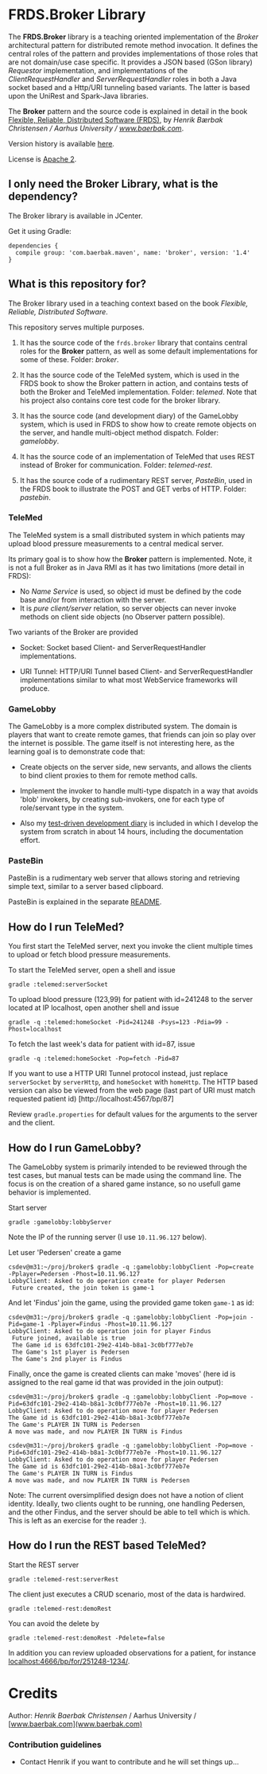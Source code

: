 FRDS.Broker Library
==============

The **FRDS.Broker** library is a teaching oriented implementation of
the *Broker* architectural pattern for distributed remote method
invocation. It defines the central roles of the pattern and provides
implementations of those roles that are not domain/use case
specific. It provides a JSON based (GSon library) *Requestor*
implementation, and implementations of the *ClientRequestHandler* and
*ServerRequestHandler* roles in both a Java socket based and a
Http/URI tunneling based variants. The latter is based upon the
UniRest and Spark-Java libraries.

The **Broker** pattern and the source code is explained in detail in
the book
[Flexible, Reliable, Distributed Software (FRDS)](https://leanpub.com/frds),
by *Henrik Bærbak Christensen / Aarhus University / www.baerbak.com*.

Version history is available [here](version.md).

License is [Apache 2](LICENSE).

I only need the Broker Library, what is the dependency?
-----

The Broker library is available in JCenter. 

Get it using Gradle:

    dependencies {
      compile group: 'com.baerbak.maven', name: 'broker', version: '1.4'
    }

What is this repository for?
-----------

The Broker library used in a teaching context based on
the book *Flexible, Reliable, Distributed Software*.

This repository serves multiple purposes.

  1. It has the source code of the `frds.broker` library that contains
       central roles for the **Broker** pattern, as well as some
       default implementations for some of these. Folder: *broker*. 
       
  2. It has the source code of the TeleMed system, which is used in
       the FRDS book to show the Broker pattern in action, and
       contains tests of both the Broker and TeleMed implementation.
       Folder: *telemed*. Note that his project also contains core test
       code for the broker library.
       
  3. It has the source code (and development diary) of the GameLobby
     system, which is used in FRDS to show how to create remote
     objects on the server, and handle multi-object method
     dispatch. Folder: *gamelobby*.
  
  4. It has the source code of an implementation of TeleMed that uses
     REST instead of Broker for communication. Folder: *telemed-rest*.
     
  5. It has the source code of a rudimentary REST server, *PasteBin*,
     used in the FRDS book to illustrate the POST and GET verbs of
     HTTP. Folder: *pastebin*.
  
### TeleMed 

The TeleMed system is a small distributed system in which patients
may upload blood pressure measurements to a central medical server.

Its primary goal is to show how the **Broker** pattern is
implemented. Note, it is not a full Broker as in Java RMI as it has
two limitations (more detail in FRDS):
  
  * No *Name Service* is used, so object id must be defined by the
     code base and/or from interaction with the server.
  * It is *pure client/server* relation, so server objects can never
     invoke methods on client side objects (no Observer pattern
     possible).

Two variants of the Broker are provided

  * Socket: Socket based Client- and ServerRequestHandler implementations.

  * URI Tunnel: HTTP/URI Tunnel based Client- and ServerRequestHandler
    implementations similar to what most WebService frameworks will
    produce.

### GameLobby 

The GameLobby is a more complex distributed system. The domain is
players that want to create remote games, that friends can join so
play over the internet is possible. The game itself is not interesting
here, as the learning goal is to demonstrate code that:

  * Create objects on the server side, new servants, and allows the
    clients to bind client proxies to them for remote method calls.
    
  * Implement the invoker to handle multi-type dispatch in a way that
    avoids 'blob' invokers, by creating sub-invokers, one for each
    type of role/servant type in the system.
    
  * Also my [test-driven development diary](gamelobby/diary.md) is
    included in which I develop the system from scratch in about 14
    hours, including the documentation effort.
    
### PasteBin

PasteBin is a rudimentary web server that allows storing and
retrieving simple text, similar to a server based clipboard.

PasteBin is explained in the separate [README](pastebin/README.md).

How do I run TeleMed?
---

You first start the TeleMed server, next you invoke the client
multiple times to upload or fetch blood pressure measurements.

To start the TeleMed server, open a shell and issue

    gradle :telemed:serverSocket

To upload blood pressure (123,99) for patient with id=241248 to the
server located at IP localhost, open another shell and issue

    gradle -q :telemed:homeSocket -Pid=241248 -Psys=123 -Pdia=99 -Phost=localhost

To fetch the last week's data for patient with id=87, issue

    gradle -q :telemed:homeSocket -Pop=fetch -Pid=87
    
If you want to use a HTTP URI Tunnel protocol instead, just replace
`serverSocket` by `serverHttp`, and `homeSocket` with `homeHttp`. The
HTTP based version can also be viewed from the web page (last part of
URI must match requested patient id) [http://localhost:4567/bp/87]
    
Review `gradle.properties` for default values for the arguments to the
server and the client.

How do I run GameLobby?
---

The GameLobby system is primarily intended to be reviewed through the
test cases, but manual tests can be made using the command line. The
focus is on the creation of a shared game instance, so no usefull game
behavior is implemented.

Start server

    gradle :gamelobby:lobbyServer
    
Note the IP of the running server (I use `10.11.96.127` below).

Let user 'Pedersen' create a game

    csdev@m31:~/proj/broker$ gradle -q :gamelobby:lobbyClient -Pop=create -Pplayer=Pedersen -Phost=10.11.96.127 
    LobbyClient: Asked to do operation create for player Pedersen
     Future created, the join token is game-1

And let 'Findus' join the game, using the provided game token `game-1` as id:

    csdev@m31:~/proj/broker$ gradle -q :gamelobby:lobbyClient -Pop=join -Pid=game-1 -Pplayer=Findus -Phost=10.11.96.127
    LobbyClient: Asked to do operation join for player Findus
     Future joined, available is true
     The Game id is 63dfc101-29e2-414b-b8a1-3c0bf777eb7e
     The Game's 1st player is Pedersen
     The Game's 2nd player is Findus

Finally, once the game is created clients can make 'moves' (here id is
assigned to the real game id that was provided in the join output):

    csdev@m31:~/proj/broker$ gradle -q :gamelobby:lobbyClient -Pop=move -Pid=63dfc101-29e2-414b-b8a1-3c0bf777eb7e -Phost=10.11.96.127
    LobbyClient: Asked to do operation move for player Pedersen
    The Game id is 63dfc101-29e2-414b-b8a1-3c0bf777eb7e
    The Game's PLAYER IN TURN is Pedersen
    A move was made, and now PLAYER IN TURN is Findus
    
    csdev@m31:~/proj/broker$ gradle -q :gamelobby:lobbyClient -Pop=move -Pid=63dfc101-29e2-414b-b8a1-3c0bf777eb7e -Phost=10.11.96.127
    LobbyClient: Asked to do operation move for player Pedersen
    The Game id is 63dfc101-29e2-414b-b8a1-3c0bf777eb7e
    The Game's PLAYER IN TURN is Findus
    A move was made, and now PLAYER IN TURN is Pedersen

Note: The current oversimplified design does not have a notion of
client identity. Ideally, two clients ought to be running, one
handling Pedersen, and the other Findus, and the server should be able
to tell which is which. This is left as an exercise for the reader :).

How do I run the REST based TeleMed?
---

Start the REST server

    gradle :telemed-rest:serverRest
    
The client just executes a CRUD scenario, most of the data is
hardwired.

    gradle :telemed-rest:demoRest
    
You can avoid the delete by

    gradle :telemed-rest:demoRest -Pdelete=false
    
In addition you can review uploaded observations for a patient, for instance [localhost:4666/bp/for/251248-1234/](localhost:4666/bp/for/251248-1234/).


Credits
===

  Author: *Henrik Baerbak Christensen* / Aarhus University /
    	  [www.baerbak.com](www.baerbak.com)


### Contribution guidelines ###

* Contact Henrik if you want to contribute and he will set things up...





